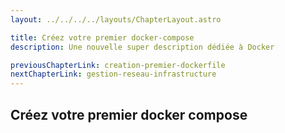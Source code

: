 ```yaml
---
layout: ../../../../layouts/ChapterLayout.astro

title: Créez votre premier docker-compose 
description: Une nouvelle super description dédiée à Docker

previousChapterLink: creation-premier-dockerfile
nextChapterLink: gestion-reseau-infrastructure
---
```


<article>

# Créez votre premier docker compose



</article>

